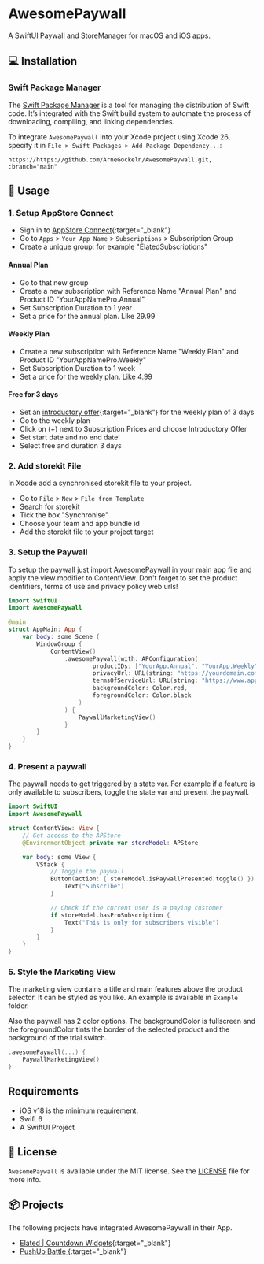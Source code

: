 # AwesomePaywall
A SwiftUI Paywall and StoreManager for macOS and iOS apps.

## 💻 Installation

### Swift Package Manager

The [Swift Package Manager](https://swift.org/package-manager/) is a tool for managing the distribution of Swift code. It’s integrated with the Swift build system to automate the process of downloading, compiling, and linking dependencies.

To integrate `AwesomePaywall` into your Xcode project using Xcode 26, specify it in `File > Swift Packages > Add Package Dependency...`:

```ogdl
https://https://github.com/ArneGockeln/AwesomePaywall.git, :branch="main"
```

## 🌄 Usage
### 1. Setup AppStore Connect
- Sign in to [AppStore Connect](https://appstoreconnect.apple.com){:target="_blank"}
- Go to `Apps` > `Your App Name` > `Subscriptions` > Subscription Group
- Create a unique group: for example "ElatedSubscriptions"

#### Annual Plan
- Go to that new group
- Create a new subscription with Reference Name "Annual Plan" and Product ID "YourAppNamePro.Annual"
- Set Subscription Duration to 1 year
- Set a price for the annual plan. Like 29.99

#### Weekly Plan
- Create a new subscription with Reference Name "Weekly Plan" and Product ID "YourAppNamePro.Weekly"
- Set Subscription Duration to 1 week
- Set a price for the weekly plan. Like 4.99

#### Free for 3 days
- Set an [introductory offer](https://developer.apple.com/help/app-store-connect/manage-subscriptions/set-up-introductory-offers-for-auto-renewable-subscriptions/){:target="_blank"} for the weekly plan of 3 days
- Go to the weekly plan
- Click on (+) next to Subscription Prices and choose Introductory Offer
- Set start date and no end date!
- Select free and duration 3 days

### 2. Add storekit File
In Xcode add a synchronised storekit file to your project.

- Go to `File` > `New` > `File from Template`
- Search for storekit
- Tick the box "Synchronise"
- Choose your team and app bundle id
- Add the storekit file to your project target 

### 3. Setup the Paywall
To setup the paywall just import AwesomePaywall in your main app file and apply the view modifier to ContentView.
Don't forget to set the product identifiers, terms of use and privacy policy web urls!

```swift
import SwiftUI
import AwesomePaywall

@main
struct AppMain: App {
    var body: some Scene {
        WindowGroup {
            ContentView()
                .awesomePaywall(with: APConfiguration(
                        productIDs: ["YourApp.Annual", "YourApp.Weekly"],
                        privacyUrl: URL(string: "https://yourdomain.com/privacy")!,
                        termsOfServiceUrl: URL(string: "https://www.apple.com/legal/internet-services/itunes/dev/stdeula/")!,
                        backgroundColor: Color.red,
                        foregroundColor: Color.black
                    )
                ) {
                    PaywallMarketingView()
                }
        }
    }
}
```

### 4. Present a paywall
The paywall needs to get triggered by a state var. For example if a feature is only available to subscribers, toggle the state var and present the paywall.

```swift
import SwiftUI
import AwesomePaywall

struct ContentView: View {
    // Get access to the APStore
    @EnvironmentObject private var storeModel: APStore

    var body: some View {
        VStack {
            // Toggle the paywall
            Button(action: { storeModel.isPaywallPresented.toggle() }) {
                Text("Subscribe")
            }

            // Check if the current user is a paying customer
            if storeModel.hasProSubscription {
                Text("This is only for subscribers visible")
            }
        }
    }
}
```

### 5. Style the Marketing View
The marketing view contains a title and main features above the product selector. It can be styled as you like. An example is available in `Example` folder.

Also the paywall has 2 color options. The backgroundColor is fullscreen and the foregroundColor tints the border of the selected product and the background of the trial switch. 

```swift
.awesomePaywall(...) {
    PaywallMarketingView()
}
``` 

## Requirements
- iOS v18 is the minimum requirement.
- Swift 6
- A SwiftUI Project

## 📃 License
`AwesomePaywall` is available under the MIT license. See the [LICENSE](https://github.com/ArneGockeln/AwesomePaywall/blob/main/LICENSE) file for more info.

## 📦 Projects

The following projects have integrated AwesomePaywall in their App.

- [Elated | Countdown Widgets](https://apps.apple.com/de/app/elated-urlaubs-countdown-timer/id6740820297){:target="_blank"}
- [PushUp Battle ](https://apps.apple.com/us/app/push-up-battle-counter/id6752408363){:target="_blank"}
